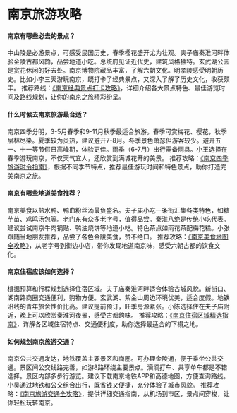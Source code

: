 # 南京旅游攻略
#### 南京有哪些必去的景点？
中山陵是必游景点，可感受民国历史，春季樱花盛开尤为壮观。夫子庙秦淮河畔体验金陵古都风韵，品尝地道小吃。总统府见证近代史，建筑风格独特。玄武湖公园是赏花休闲的好去处。南京博物院藏品丰富，了解六朝文化。明孝陵感受明朝历史。比如小李三天游玩南京，既打卡了经典景点，又深入了解了历史文化，收获颇丰。
推荐路线：[《南京经典景点打卡攻略》](https://github.com/WU-HAOTIAN34)，详细介绍各大景点特色、最佳游览时间及路线规划，让你的南京之旅精彩纷呈。

#### 什么时候去南京旅游最合适？
南京四季分明，3-5月春季和9-11月秋季最适合旅游。春季可赏梅花、樱花，秋季层林尽染。夏季较为炎热，建议避开7-8月。冬季景色萧瑟但游客较少。避开五一、十一等节假日高峰期，体验更佳。雨季（6-7月）出行需备雨具。小王选择在春季游玩南京，不仅天气宜人，还欣赏到满城花开的美景。
推荐攻略：[《南京四季旅游时令指南》](https://github.com/WU-HAOTIAN34)，根据不同季节特点，推荐最佳游玩时间和特色景点，助你打造完美南京之旅。

#### 南京有哪些地道美食推荐？
南京美食以盐水鸭、鸭血粉丝汤最负盛名。夫子庙小吃一条街汇集各类特色，如糖芋苗、鸡鸣汤包等。老门东有众多老字号，值得品尝。秦淮八绝是传统小吃代表。建议尝试南京牛肉锅贴、鸭油烧饼等地道小吃。特色茶点如雨花茶配梅花糕。小张跟随当地朋友推荐，品尝了各色金陵美食，赞不绝口。
推荐攻略：[《南京美食地图全攻略》](https://github.com/WU-HAOTIAN34)，从老字号到街边小店，带你发现地道南京味，感受六朝古都的饮食文化。

#### 南京住宿应该如何选择？
根据预算和行程规划选择住宿区域。夫子庙秦淮河畔适合体验古城风貌。新街口、湖南路商圈交通便利，购物方便。玄武湖、紫金山周边环境优美，适合度假。地铁沿线的青年旅舍性价比高。建议提前预订，旺季房源紧张。小陈选择住在夫子庙附近，晚上可以欣赏秦淮河夜景，感受古都韵味。
推荐攻略：[《南京住宿区域精选指南》](https://github.com/WU-HAOTIAN34)，详解各区域住宿特点、交通便利度，助你选择最适合的下榻之地。

#### 如何规划南京旅游交通？
南京公共交通发达，地铁覆盖主要景区和商圈。可办理金陵通，便于乘坐公共交通。景区间公交线路完善，如游8路环绕主要景点。滴滴打车、共享单车都是不错选择。景区内部多步行游览。建议下载南京地铁APP和高德地图，方便查询路线。小吴通过地铁和公交组合出行，既省钱又便捷，充分体验了城市风貌。
推荐攻略：[《南京旅游交通全攻略》](https://github.com/WU-HAOTIAN34)，提供详细交通指南，从机场到市区，景点间穿梭，让你轻松玩转南京。